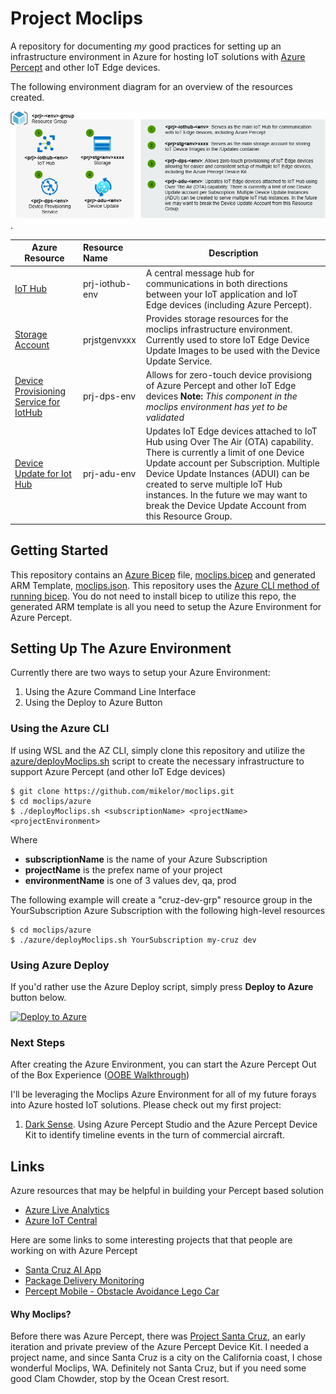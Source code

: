 # Project Moclips
A repository for documenting *my* good practices for setting up an  infrastructure environment in Azure for hosting IoT solutions with [Azure Percept](https://azure.microsoft.com/en-us/services/azure-percept/) and other IoT Edge devices.

The following environment diagram for an overview of the resources created.

![Moclips Environment Diagram](https://github.com/mikelor/moclips/blob/main/doc/moclipsenvironment.png).

| Azure Resource | Resource Name | Description |
| -------------- | :------------ | ----------- |
| [IoT Hub ](https://docs.microsoft.com/en-us/azure/iot-hub/about-iot-hub) | prj-iothub-env | A central message hub for communications in both directions between your IoT application and IoT Edge devices (including Azure Percept). |
| [Storage Account](https://docs.microsoft.com/en-us/azure/storage/blobs/storage-blobs-introduction) | prjstgenvxxx  | Provides storage resources for the moclips infrastructure environment. Currently used to store IoT Edge Device Update Images to be used with the Device Update Service. |
| [Device Provisioning Service for IotHub](https://docs.microsoft.com/en-us/azure/iot-dps/about-iot-dps) | prj-dps-env  | Allows for zero-touch device provisiong of Azure Percept and other IoT Edge devices **Note:** *This component in the moclips environment has yet to be validated* |
| [Device Update for Iot Hub](https://docs.microsoft.com/en-us/azure/iot-hub-device-update/understand-device-update) | prj-adu-env  | Updates IoT Edge devices attached to IoT Hub using Over The Air (OTA) capability. There is currently a limit of one Device Update account per Subscription. Multiple Device Update Instances (ADUI) can be created to serve multiple IoT Hub instances. In the future we may want to break the Device Update Account from this Resource Group. |

## Getting Started
This repository contains an [Azure Bicep](https://github.com/Azure/bicep) file, [moclips.bicep](https://github.com/mikelor/moclips/blob/main/azure/moclips.bicep) and generated ARM Template, [moclips.json](https://github.com/mikelor/moclips/blob/main/azure/moclips.json). This repository uses the [Azure CLI method of running bicep](https://github.com/Azure/bicep/blob/main/docs/installing.md#install-and-manage-via-azure-cli-easiest).
You do not need to install bicep to utilize this repo, the generated ARM template is all you need to setup the Azure Environment for Azure Percept.

## Setting Up The Azure Environment
Currently there are two ways to setup your Azure Environment:
  1. Using the Azure Command Line Interface
  2. Using the Deploy to Azure Button

### Using the Azure CLI
If using WSL and the AZ CLI, simply clone this repository and utilize the  [azure/deployMoclips.sh](https://github.com/mikelor/moclips/blob/main/azure/deployMoclips.sh) script to create the necessary infrastructure to support Azure Percept (and other IoT Edge devices)

```
$ git clone https://github.com/mikelor/moclips.git
$ cd moclips/azure
$ ./deployMoclips.sh <subscriptionName> <projectName> <projectEnvironment>
```
Where
  * **subscriptionName** is the name of your Azure Subscription
  * **projectName** is the prefex name of your project
  * **environmentName** is one of 3 values dev, qa, prod

The following example will create a "cruz-dev-grp" resource group in the YourSubscription Azure Subscription with the following high-level resources

```
$ cd moclips/azure
$ ./azure/deployMoclips.sh YourSubscription my-cruz dev
```

### Using Azure Deploy
If you'd rather use the Azure Deploy script, simply press **Deploy to Azure** button below.

[![Deploy to Azure](https://aka.ms/deploytoazurebutton)](https://portal.azure.com/#create/Microsoft.Template/uri/https%3A%2F%2Fraw.githubusercontent.com%2Fmikelor%2Fmoclips%2Fmain%2Fazure%2Fmoclips.json)


### Next Steps
After creating the Azure Environment, you can start the Azure Percept Out of the Box Experience ([OOBE Walkthrough](https://docs.microsoft.com/en-us/azure/azure-percept/quickstart-percept-dk-unboxing))

I'll be leveraging the Moclips Azure Environment for all of my future forays into Azure hosted IoT solutions. Please check out my first project:
1. [Dark Sense](https://github.com/mikelor/darksense). Using Azure Percept Studio and the Azure Percept Device Kit to identify timeline events in the turn of commercial aircraft.

## Links
Azure resources that may be helpful in building your Percept based solution
  * [Azure Live Analytics](https://techcommunity.microsoft.com/t5/internet-of-things/new-capabilities-from-azure-live-video-analytics/ba-p/2215642)
  * [Azure IoT Central](https://apps.azureiotcentral.com/)

Here are some links to some interesting projects that that people are working on with Azure Percept
  * [Santa Cruz AI App](https://github.com/george-moore/Santa-Cruz-AI-App)
  * [Package Delivery Monitoring](https://techcommunity.microsoft.com/t5/internet-of-things/set-up-your-own-end-to-end-package-delivery-monitoring-ai/ba-p/2323165)
  * [Percept Mobile - Obstacle Avoidance Lego Car](https://techcommunity.microsoft.com/t5/internet-of-things/perceptmobile-azure-percept-obstacle-avoidance-lego-car/ba-p/2352666)

#### Why Moclips?
Before there was Azure Percept, there was [Project Santa Cruz](https://www.microsoft.com/en-us/us-partner-blog/events/1-14-ai-with-the-santa-cruz-dev-kit/), an early iteration and private preview of the Azure Percept Device Kit. I needed a project name, and since Santa Cruz is a city on the California coast, I chose wonderful Moclips, WA. Definitely not Santa Cruz, but if you need some good Clam Chowder, stop by the Ocean Crest resort.
